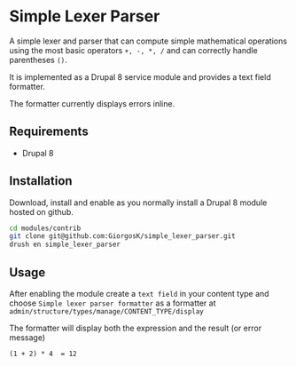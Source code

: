 # Simple Lexer Parser

A simple lexer and parser that can compute simple mathematical operations using the most basic operators `+, -, *, /` and can correctly handle parentheses `()`.

It is implemented as a Drupal 8 service module and provides a text field formatter.

The formatter currently displays errors inline.

## Requirements

* Drupal 8

## Installation

Download, install and enable as you normally install a Drupal 8 module hosted on github.

```bash
cd modules/contrib
git clone git@github.com:GiorgosK/simple_lexer_parser.git
drush en simple_lexer_parser
```

## Usage

After enabling the module create a `text field` in your content type and choose `Simple lexer parser formatter` as a formatter at `admin/structure/types/manage/CONTENT_TYPE/display`

The formatter will display both the expression and the result (or error message)

```
(1 + 2) * 4  = 12
```
